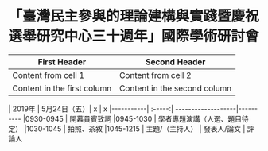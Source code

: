 # 「臺灣民主參與的理論建構與實踐暨慶祝選舉研究中心三十週年」國際學術研討會


First Header | Second Header
------------ | -------------
Content from cell 1 | Content from cell 2
Content in the first column | Content in the second column

<table>
| 2019年    | 5月24日（五）|  x              |  x 
|-----------| :-----:| -------------------|----------    
|0930-0945  |  開幕貴賓致詞  
|0945-1030  |  學者專題演講（人選、題目待定）   
|1030-1045  |  拍照、茶敘   
|1045-1215  | 主題/（主持人） | 發表人/論文  | 評論人  
</table>
